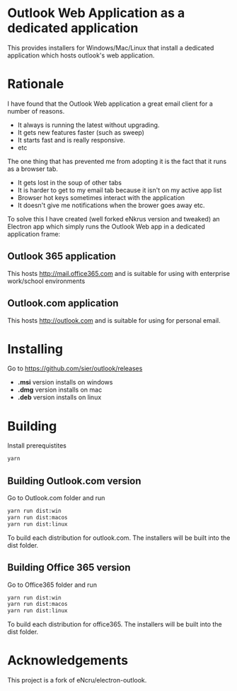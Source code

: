 # Outlook Web Application as a dedicated application
This provides installers for Windows/Mac/Linux that install a dedicated application which hosts outlook's web application. 

# Rationale
I have found that the Outlook Web application a great email client for a number of reasons.
* It always is running the latest without upgrading.
* It gets new features faster (such as sweep)
* It starts fast and is really responsive.
* etc

The one thing that has prevented me from adopting it is the fact that it runs as a browser tab. 
* It gets lost in the soup of other tabs
* It is harder to get to my email tab because it isn't on my active app list
* Browser hot keys sometimes interact with the application 
* It doesn't give me notifications when the brower goes away
etc.

To solve this I have created (well forked eNkrus version and tweaked) an Electron app which simply runs the Outlook Web app in a dedicated application frame:

## Outlook 365 application
This hosts http://mail.office365.com and is suitable for using with enterprise work/school environments

## Outlook.com application
This hosts http://outlook.com and is suitable for using for personal email.

# Installing
Go to https://github.com/sier/outlook/releases
* **.msi** version installs on windows
* **.dmg** version installs on mac
* **.deb** version installs on linux

# Building
Install prerequistites
```bash
yarn
```

## Building Outlook.com version
Go to Outlook.com folder and run 
```bash
yarn run dist:win
yarn run dist:macos
yarn run dist:linux
``` 
To build each distribution for outlook.com.  The installers will be built into the dist folder.


## Building Office 365 version
Go to Office365  folder and run 
```bash
yarn run dist:win
yarn run dist:macos
yarn run dist:linux
``` 
To build each distribution for office365.  The installers will be built into the dist folder.

# Acknowledgements
This project is a fork of eNcru/electron-outlook. 
